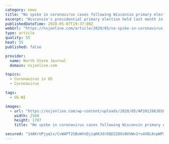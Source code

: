 ```yaml
---
category: news
title: "No spike in coronavirus cases following Wisconsin primary election"
excerpt: "Wisconsin's presidential primary election held last month in the face of the coronavirus pandemic drew concern from doctors, voters, poll workers and politicians who warned that having thousands of pe"
publishedDateTime: 2020-05-07T19:37:00Z
webUrl: "https://nsjonline.com/article/2020/05/no-spike-in-coronavirus-cases-following-wisconsin-primary-election/"
type: article
quality: 55
heat: 55
published: false

provider:
  name: North State Journal
  domain: nsjonline.com

topics:
  - Coronavirus in US
  - Coronavirus

tags:
  - US-WI

images:
  - url: "https://nsjonline.com/wp-content/uploads/2020/05/AP20126636585520-scaled.jpg"
    width: 2560
    height: 1707
    title: "No spike in coronavirus cases following Wisconsin primary election"

secured: "1dAKrUPjyqlx/CvWAPT2SBuWVnDjiqKK3drDQDZ2DOxNVUWv2ru4X8L6npWPXVfMhOcAGw4XvBiQzJscFW76WlgeXdvGVgkf+/yKF1SXFViRkRs1CfiwVPRnVBpfJBq+lXfWB31EhdmMJRbKVPsKtNO/XyWVjHKXW3/hZGW4iV0DI0HeU5w1UZzNWPYF88V2VvUn9ioGGP+B24P2Q0QG+VfSAr0ry1sQvnF09B2jSFG7PrReban4cjvlEN+9pfq2wbcCcHDOrslNJIUmx6rlSl/jDZUgNZA3eVHpSXc9X2aAhRJdSQvPlhfFphzXyIr7f5hIZGoOBUd06rNneDKeH8OC5sylgwJ1A3JPC74KDhOv0tL/s/UO8RCaAptamPsHiAjoIqVeE4wp1AnDd0oEqeqwCG2NWPOOQochnPtonnvZhEG3zyDWVrMGDZzGPQ5dXa0mJ7FFRaWwBUzrGUQMSEeECPx5wND8AYUldFQh2ic=;S++6fNkRITNSYl1PgfkMLQ=="
---
```


